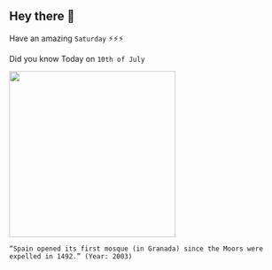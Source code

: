 ## Hey there 👋
Have an amazing `Saturday` ⚡⚡⚡

Did you know Today on `10th of July`
 
 [<img src="https://www.medyaolusum.com/en/wp-content/uploads/2019/04/granada-ramadan.jpg" width="300" />](https://www.abc.net.au/news/2003-07-11/six-centuries-on-mosque-opens-in-granada/1883750) 
 ```
“Spain opened its first mosque (in Granada) since the Moors were expelled in 1492.” (Year: 2003)
```
